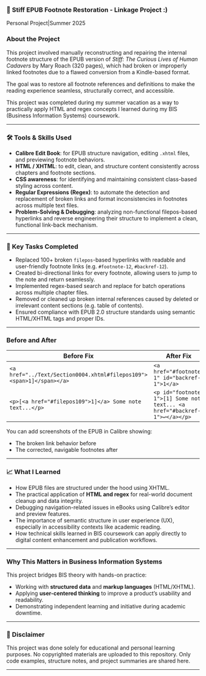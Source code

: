 ### 📘 Stiff EPUB Footnote Restoration - Linkage Project :)
Personal Project|Summer 2025
 
### About the Project

This project involved manually reconstructing and repairing the internal footnote structure of the EPUB version of *Stiff: The Curious Lives of Human Cadavers* by Mary Roach (320 pages), which had broken or improperly linked footnotes due to a flawed conversion from a Kindle-based format.

The goal was to restore all footnote references and definitions to make the reading experience seamless, structurally correct, and accessible.

This project was completed during my summer vacation as a way to practically apply HTML and regex concepts I learned during my BIS (Business Information Systems) coursework.

---

### 🛠️ Tools & Skills Used

* **Calibre Edit Book**: for EPUB structure navigation, editing `.xhtml` files, and previewing footnote behaviors.
* **HTML / XHTML**: to edit, clean, and structure content consistently across chapters and footnote sections.
* **CSS awareness**: for identifying and maintaining consistent class-based styling across content.
* **Regular Expressions (Regex)**: to automate the detection and replacement of broken links and format inconsistencies in footnotes across multiple text files.
* **Problem-Solving & Debugging**: analyzing non-functional filepos-based hyperlinks and reverse engineering their structure to implement a clean, functional link-back mechanism.

---

### 🧩 Key Tasks Completed

* Replaced 100+ broken `filepos`-based hyperlinks with readable and user-friendly footnote links (e.g. `#footnote-12`, `#backref-12`).
* Created bi-directional links for every footnote, allowing users to jump to the note and return seamlessly.
* Implemented regex-based search and replace for batch operations across multiple chapter files.
* Removed or cleaned up broken internal references caused by deleted or irrelevant content sections (e.g. table of contents).
* Ensured compliance with EPUB 2.0 structure standards using semantic HTML/XHTML tags and proper IDs.

---

### Before and After

| **Before Fix**                                                       | **After Fix**                                                             |
| -------------------------------------------------------------------- | ------------------------------------------------------------------------- |
| `<a href="../Text/Section0004.xhtml#filepos109"><span>1]</span></a>` | `<a href="#footnote-1" id="backref-1">1</a>`                              |
| `<p>[<a href="#filepos109">1]</a> Some note text...</p>`             | `<p id="footnote-1">[1] Some note text... <a href="#backref-1">↩</a></p>` |

You can add screenshots of the EPUB in Calibre showing:

* The broken link behavior before
* The corrected, navigable footnotes after

---

### 📈 What I Learned

* How EPUB files are structured under the hood using XHTML.
* The practical application of **HTML and regex** for real-world document cleanup and data integrity.
* Debugging navigation-related issues in eBooks using Calibre’s editor and preview features.
* The importance of semantic structure in user experience (UX), especially in accessibility contexts like academic reading.
* How technical skills learned in BIS coursework can apply directly to digital content enhancement and publication workflows.

---

### Why This Matters in Business Information Systems

This project bridges BIS theory with hands-on practice:

* Working with **structured data** and **markup languages** (HTML/XHTML).
* Applying **user-centered thinking** to improve a product’s usability and readability.
* Demonstrating independent learning and initiative during academic downtime.

---

### 🚫 Disclaimer

This project was done solely for educational and personal learning purposes.
No copyrighted materials are uploaded to this repository.
Only code examples, structure notes, and project summaries are shared here.

---

